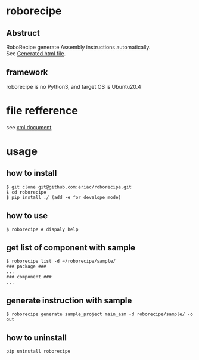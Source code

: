 # roborecipe

## Abstruct
RoboRecipe generate Assembly instructions automatically.  
See [Generated html file](https://eriac.github.io/roborecipe/sample_out).

## framework
roborecipe is no Python3, and target OS is Ubuntu20.4

# file refference

see [xml document](doc/xml_reference.md)

# usage

## how to install
```code
$ git clone git@github.com:eriac/roborecipe.git  
$ cd roborecipe
$ pip install ./ (add -e for develope mode)
```

## how to use
```code
$ roborecipe # dispaly help
```

## get list of component with sample 
```code
$ roborecipe list -d ~/roborecipe/sample/ 
### package ###
...
### component ###
...
```

## generate instruction with sample
```code
$ roborecipe generate sample_project main_asm -d roborecipe/sample/ -o out
```

## how to uninstall
```code
pip uninstall roborecipe
```
